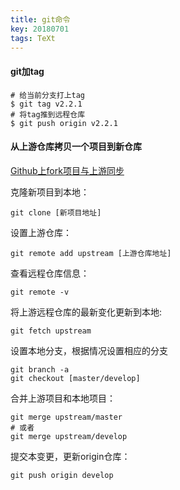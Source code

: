 ```yaml
---
title: git命令
key: 20180701
tags: TeXt
---
```


#### git加tag

```
# 给当前分支打上tag
$ git tag v2.2.1
# 将tag推到远程仓库
$ git push origin v2.2.1
```

#### 从上游仓库拷贝一个项目到新仓库

[Github上fork项目与上游同步](https://edonymu.com/2017/02/06/github%E4%B8%8Afork%E9%A1%B9%E7%9B%AE%E4%B8%8E%E4%B8%8A%E6%B8%B8%E5%90%8C%E6%AD%A5/)

克隆新项目到本地：

```
git clone [新项目地址]
```

设置上游仓库：

```
git remote add upstream [上游仓库地址]
```

查看远程仓库信息：

```
git remote -v
```

将上游远程仓库的最新变化更新到本地:

```
git fetch upstream
```

设置本地分支，根据情况设置相应的分支

```
git branch -a
git checkout [master/develop]
```

合并上游项目和本地项目：

```
git merge upstream/master
# 或者
git merge upstream/develop
```

提交本变更，更新origin仓库：

```
git push origin develop
```
